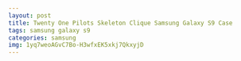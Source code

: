 ```yaml
---
layout: post
title: Twenty One Pilots Skeleton Clique Samsung Galaxy S9 Case
tags: samsung galaxy s9
categories: samsung
img: 1yq7weoAGvC7Bo-H3wfxEK5xkj7QkxyjD
---
```

